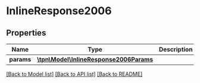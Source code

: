 # InlineResponse2006

## Properties
Name | Type | Description | Notes
------------ | ------------- | ------------- | -------------
**params** | [**\tpn\Model\InlineResponse2006Params**](InlineResponse2006Params.md) |  | [optional] 

[[Back to Model list]](../README.md#documentation-for-models) [[Back to API list]](../README.md#documentation-for-api-endpoints) [[Back to README]](../README.md)


